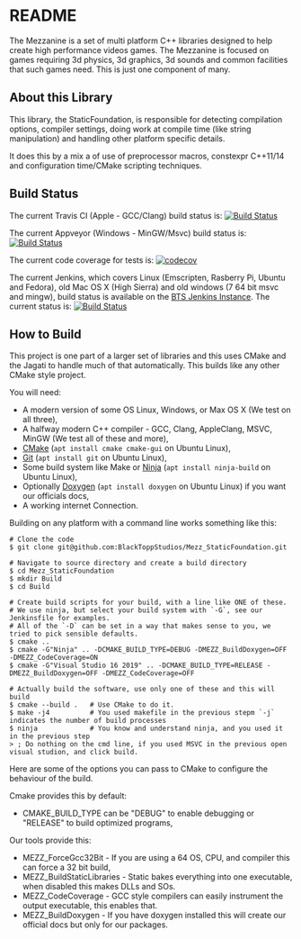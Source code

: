 # README #

The Mezzanine is a set of multi platform C++ libraries designed to help create high performance
videos games. The Mezzanine is focused on games requiring 3d physics, 3d graphics, 3d sounds and
common facilities that such games need. This is just one component of many.

## About this Library ##

This library, the StaticFoundation, is responsible for detecting compilation options, compiler settings, doing work at
compile time (like string manipulation) and handling other platform specific details.

It does this by a mix a of use of preprocessor macros, constexpr C++11/14 and configuration time/CMake scripting
techniques.

## Build Status ##

The current Travis CI (Apple - GCC/Clang) build status is:
[![Build Status](https://travis-ci.org/BlackToppStudios/Mezz_StaticFoundation.svg?branch=master)](https://travis-ci.org/BlackToppStudios/Mezz_StaticFoundation)

The current Appveyor (Windows - MinGW/Msvc) build status is:
[![Build Status](https://ci.appveyor.com/api/projects/status/github/BlackToppStudios/Mezz_StaticFoundation?branch=master&svg=true)](https://ci.appveyor.com/project/Sqeaky/mezz-staticfoundation)

The current code coverage for tests is:
[![codecov](https://codecov.io/gh/BlackToppStudios/Mezz_StaticFoundation/branch/master/graph/badge.svg)](https://codecov.io/gh/BlackToppStudios/Mezz_StaticFoundation)

The current Jenkins, which covers Linux (Emscripten, Rasberry Pi, Ubuntu and Fedora), old Mac OS X (High Sierra) and old windows (7 64 bit msvc and mingw), build status is available on the [BTS Jenkins Instance](http://blacktopp.ddns.net:8080/blue/organizations/jenkins/Mezz_StaticFoundation/activity). The current status is: [![Build Status](http://blacktopp.ddns.net:8080/job/Mezz_StaticFoundation/job/master/badge/icon)](http://blacktopp.ddns.net:8080/blue/organizations/jenkins/Mezz_StaticFoundation/activity)

## How to Build ##

This project is one part of a larger set of libraries and this uses CMake and the Jagati to handle much of that
automatically. This builds like any other CMake style project.

You will need:

 * A modern version of some OS Linux, Windows, or Max OS X (We test on all three),
 * A halfway modern C++ compiler - GCC, Clang, AppleClang, MSVC, MinGW (We test all of these and more),
 * [CMake](https://cmake.org/download/) (`apt install cmake cmake-gui` on Ubuntu Linux),
 * [Git](https://git-scm.com/downloads) (`apt install git` on Ubuntu Linux),
 * Some build system like Make or [Ninja](https://ninja-build.org/) (`apt install ninja-build` on Ubuntu Linux),
 * Optionally [Doxygen](https://www.doxygen.nl/download.html) (`apt install doxygen` on Ubuntu Linux) if you want our officials docs,
 * A working internet Connection.

Building on any platform with a command line works something like this:

    # Clone the code
    $ git clone git@github.com:BlackToppStudios/Mezz_StaticFoundation.git

    # Navigate to source directory and create a build directory
    $ cd Mezz_StaticFoundation
    $ mkdir Build
    $ cd Build

    # Create build scripts for your build, with a line like ONE of these.
    # We use ninja, but select your build system with `-G`, see our Jenkinsfile for examples.
    # All of the `-D` can be set in a way that makes sense to you, we tried to pick sensible defaults.
    $ cmake ..
    $ cmake -G"Ninja" .. -DCMAKE_BUILD_TYPE=DEBUG -DMEZZ_BuildDoxygen=OFF -DMEZZ_CodeCoverage=ON
    $ cmake -G"Visual Studio 16 2019" .. -DCMAKE_BUILD_TYPE=RELEASE -DMEZZ_BuildDoxygen=OFF -DMEZZ_CodeCoverage=OFF

    # Actually build the software, use only one of these and this will build
    $ cmake --build .   # Use CMake to do it.
    $ make -j4          # You used makefile in the previous stepm `-j` indicates the number of build processes
    $ ninja             # You know and understand ninja, and you used it in the previous step
    > ; Do nothing on the cmd line, if you used MSVC in the previous open visual studion, and click build.

Here are some of the options you can pass to CMake to configure the behaviour of the build.

Cmake provides this by default:

* CMAKE_BUILD_TYPE can be "DEBUG" to enable debugging or "RELEASE" to build optimized programs,

Our tools provide this:

* MEZZ_ForceGcc32Bit - If you are using a 64 OS, CPU, and compiler this can force a 32 bit build,
* MEZZ_BuildStaticLibraries - Static bakes everything into one executable, when disabled this makes DLLs and SOs.
* MEZZ_CodeCoverage - GCC style compilers can easily instrument the output executable, this enables that.
* MEZZ_BuildDoxygen - If you have doxygen installed this will create our official docs but only for our packages.
